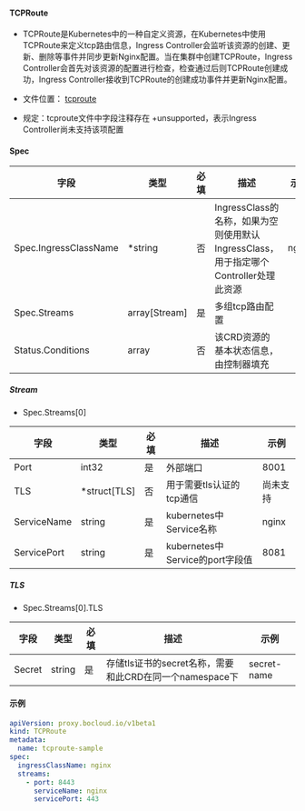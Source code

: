 #### TCPRoute

- TCPRoute是Kubernetes中的一种自定义资源，在Kubernetes中使用TCPRoute来定义tcp路由信息，Ingress Controller会监听该资源的创建、更新、删除等事件并同步更新Nginx配置。当在集群中创建TCPRoute，Ingress Controller会首先对该资源的配置进行检查，检查通过后则TCPRoute创建成功，Ingress Controller接收到TCPRoute的创建成功事件并更新Nginx配置。

- 文件位置： [tcproute](../apis/proxy/v1beta1/tcproute_types.go)

- 规定：tcproute文件中字段注释存在 +unsupported，表示Ingress Controller尚未支持该项配置


#### Spec

| 字段                  | 类型          | 必填 | 描述                                                         | 示例  |
| --------------------- | ------------- | ---- | ------------------------------------------------------------ | ----- |
| Spec.IngressClassName | *string       | 否   | IngressClass的名称，如果为空则使用默认IngressClass，用于指定哪个Controller处理此资源 | nginx |
| Spec.Streams          | array[Stream] | 是   | 多组tcp路由配置                                              |       |
| Status.Conditions     | array         | 否   | 该CRD资源的基本状态信息，由控制器填充                        |       |

##### Stream

- Spec.Streams[0]

| 字段        | 类型         | 必填 | 描述                            | 示例     |
| ----------- | ------------ | ---- | ------------------------------- | -------- |
| Port        | int32        | 是   | 外部端口                        | 8001     |
| TLS         | *struct[TLS] | 否   | 用于需要tls认证的tcp通信        | 尚未支持 |
| ServiceName | string       | 是   | kubernetes中Service名称         | nginx    |
| ServicePort | string       | 是   | kubernetes中Service的port字段值 | 8081     |

##### TLS

- Spec.Streams[0].TLS

| 字段   | 类型   | 必填 | 描述                                                    | 示例        |
| ------ | ------ | ---- | ------------------------------------------------------- | ----------- |
| Secret | string | 是   | 存储tls证书的secret名称，需要和此CRD在同一个namespace下 | secret-name |



#### 示例

```yaml
apiVersion: proxy.bocloud.io/v1beta1
kind: TCPRoute
metadata:
  name: tcproute-sample
spec:
  ingressClassName: nginx
  streams:
    - port: 8443
      serviceName: nginx
      servicePort: 443
```